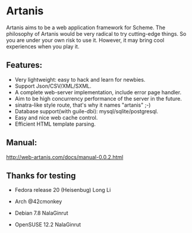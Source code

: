 Artanis
=========

Artanis aims to be a web application framework for Scheme.
The philosophy of Artanis would be very radical to try cutting-edge things.
So you are under your own risk to use it. However, it may bring cool experiences
when you play it. 

## Features:

* Very lightweight: easy to hack and learn for newbies.
* Support Json/CSV/XML/SXML.
* A complete web-server implementation, include error page handler.
* Aim to be high concurrency performance of the server in the future.
* sinatra-like style route, that's why it names "artanis" ;-)
* Database support(with guile-dbi): mysql/sqlite/postgresql.
* Easy and nice web cache control.
* Efficient HTML template parsing.

## Manual:
http://web-artanis.com/docs/manual-0.0.2.html

## Thanks for testing
* Fedora release 20 (Heisenbug)
  Long Li <atommann AT gmail.com>

* Arch
  @42cmonkey

* Debian 7.8
  NalaGinrut

* OpenSUSE 12.2
  NalaGinrut
